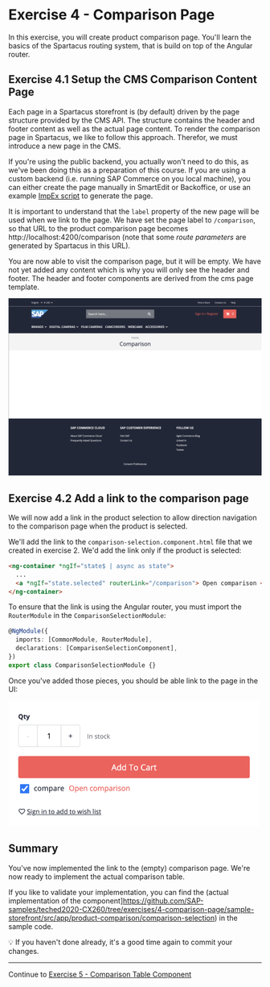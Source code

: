 # Exercise 4 - Comparison Page

In this exercise, you will create product comparison page. You'll learn the basics of the Spartacus routing system, that is build on top of the Angular router.

## Exercise 4.1 Setup the CMS Comparison Content Page

Each page in a Spartacus storefront is (by default) driven by the page structure provided by the CMS API. The structure contains the header and footer content as well as the actual page content.
To render the comparison page in Spartacus, we like to follow this approach. Therefor, we must introduce a new page in the CMS.

If you're using the public backend, you actually won't need to do this, as we've been doing this as a preparation of this course. If you are using a custom backend (i.e. running SAP Commerce on you local machine), you can either create the page manually in SmartEdit or Backoffice, or use an example [ImpEx script](./comparison-page.impex) to generate the page.

It is important to understand that the `label` property of the new page will be used when we link to the page. We have set the page label to `/comparison`, so that URL to the product comparison page becomes http://localhost:4200/comparison (note that some _route parameters_ are generated by Spartacus in this URL).

You are now able to visit the comparison page, but it will be empty. We have not yet added any content which is why you will only see the header and footer. The header and footer components are derived from the cms page template.

![alt text](./images/empty-comparison-page.png)

## Exercise 4.2 Add a link to the comparison page

We will now add a link in the product selection to allow direction navigation to the comparison page when the product is selected.

We'll add the link to the `comparison-selection.component.html` file that we created in exercise 2. We'd add the link only if the product is selected:

```html
<ng-container *ngIf="state$ | async as state">
  ...
  <a *ngIf="state.selected" routerLink="/comparison"> Open comparison </a>
</ng-container>
```

To ensure that the link is using the Angular router, you must import the `RouterModule` in the `ComparisonSelectionModule`:

```ts
@NgModule({
  imports: [CommonModule, RouterModule],
  declarations: [ComparisonSelectionComponent],
})
export class ComparisonSelectionModule {}
```

Once you've added those pieces, you should be able link to the page in the UI:

<img src="./images/comparison-page-link.png" width="500">


## Summary

You've now implemented the link to the (empty) comparison page. We're now ready to implement the actual comparison table.

If you like to validate your implementation, you can find the (actual implementation of the component]https://github.com/SAP-samples/teched2020-CX260/tree/exercises/4-comparison-page/sample-storefront/src/app/product-comparison/comparison-selection) in the sample code.

💡 If you haven't done already, it's a good time again to commit your changes.

---

Continue to [Exercise 5 - Comparison Table Component ](../exercise-5/README.md)
